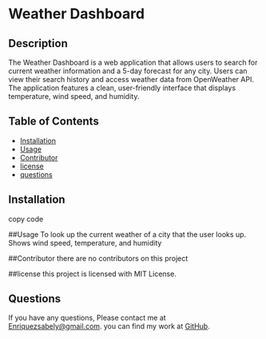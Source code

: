 # Weather Dashboard

  ## Description 
  The Weather Dashboard is a web application that allows users to search for current weather information and a 5-day forecast for any city. Users can view their search history and access weather data from OpenWeather API. The application features a clean, user-friendly interface that displays temperature, wind speed, and humidity.

  ## Table of Contents
  - [Installation](#Installation)
  - [Usage](#Usage)
  - [Contributor](#Contributor)
  - [license](#license)
  - [questions](#questions)

  ## Installation
  copy code


  ##Usage
  To look up the current weather of a city that the user looks up. Shows wind speed, temperature, and humidity

  ##Contributor
  there are no contributors on this project

  ##license
  this project is licensed with MIT License.

  ## Questions 
  If you have any questions, Please contact me at Enriquezsabely@gmail.com.
  you can find my work at [GitHub](http://github.com/sabenri).
